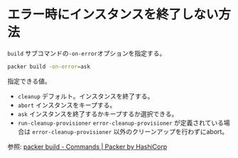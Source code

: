 # エラー時にインスタンスを終了しない方法

`build` サブコマンドの`-on-error`オプションを指定する。

```sh
packer build -on-error=ask
```

指定できる値。

- `cleanup`
  デフォルト。インスタンスを終了する。
- `abort`
  インスタンスをキープする。
- `ask`
  インスタンスを終了するかキープするか選択できる。
- `run-cleanup-provisioner`
  `error-cleanup-provisioner` が定義されている場合は `error-cleanup-provisioner` 以外のクリーンアップを行わずにabort。


参照: [packer build - Commands | Packer by HashiCorp](https://www.packer.io/docs/commands/build)
